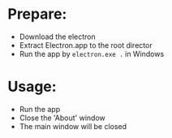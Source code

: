 # Prepare:

 - Download the electron
 - Extract Electron.app to the root director
 - Run the app by `electron.exe .` in Windows

# Usage:

 - Run the app
 - Close the 'About' window
 - The main window will be closed

